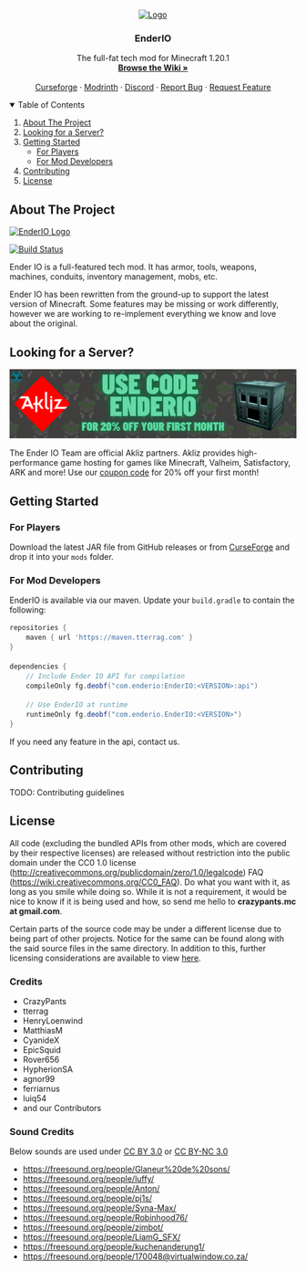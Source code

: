 <!-- Template credit: https://github.com/othneildrew/Best-README-Template -->

<!-- PROJECT LOGO -->
<br />
<p align="center">
  <a href="https://github.com/Rover656/EnderIO-Rewrite">
    <img src="doc/img/enderface.png" alt="Logo" width="80" height="80">
  </a>

  <h3 align="center">EnderIO</h3>

  <p align="center">
    The full-fat tech mod for Minecraft 1.20.1
    <br />
    <a href="https://github.com/SleepyTrousers/EnderIO-Rewrite/wiki"><strong>Browse the Wiki »</strong></a>
    <br />
    <br />
    <a href="https://www.curseforge.com/minecraft/mc-mods/ender-io">Curseforge</a>
    ·
    <a href="https://modrinth.com/mod/enderio">Modrinth</a>
    ·
    <a href="https://discord.gg/sgYk3Jr">Discord</a>
    ·
    <a href="https://github.com/SleepyTrousers/EnderIO-Rewrite/issues/new?assignees=&labels=bug&template=bug_report.md&title=%5BBUG%5D+Short+problem+description">Report Bug</a>
    ·
    <a href="https://github.com/SleepyTrousers/EnderIO-Rewrite/issues/new?assignees=&labels=&template=feature_request.md&title=">Request Feature</a>
  </p>
</p>


<!-- TABLE OF CONTENTS -->
<details open="open">
  <summary>Table of Contents</summary>
  <ol>
    <li>
      <a href="#about-the-project">About The Project</a>
    </li>
      <li>
      <a href="#looking-for-a-server">Looking for a Server?</a>
    </li>
    <li>
      <a href="#getting-started">Getting Started</a>
      <ul>
        <li><a href="#for-players">For Players</a></li>
        <li><a href="#for-mod-developers">For Mod Developers</a></li>
      </ul>
    </li>
    <li><a href="#contributing">Contributing</a></li>
    <li><a href="#license">License</a></li>
  </ol>
</details>


<!-- ABOUT THE PROJECT -->
## About The Project

[![EnderIO Logo](doc/img/logo.png)](https://www.curseforge.com/minecraft/mc-mods/ender-io)

[![Build Status](https://ci.tterrag.com/job/EnderIO-Modules/job/EnderIO-Hourly/badge/icon)](https://ci.tterrag.com/job/EnderIO-Modules/job/EnderIO-Hourly/)

Ender IO is a full-featured tech mod. It has armor, tools, weapons, machines, conduits, inventory management, mobs, etc.

Ender IO has been rewritten from the ground-up to support the latest version of Minecraft.
Some features may be missing or work differently, however we are working to re-implement everything we know and love about the original.

<!-- PARTNER BANNER -->
## Looking for a Server?

[![Akliz Official Partner](doc/img/akliz_banner_enderio.png)](https://www.akliz.net/enderio)

The Ender IO Team are official Akliz partners. Akliz provides high-performance game hosting for games like Minecraft, Valheim, Satisfactory, ARK and more! Use our [coupon code](https://www.akliz.net/enderio) for 20% off your first month!

<!-- GETTING STARTED -->
## Getting Started

### For Players

Download the latest JAR file from GitHub releases or from [CurseForge](https://www.curseforge.com/minecraft/mc-mods/ender-io) and drop it into your `mods` folder.

### For Mod Developers

EnderIO is available via our maven.
Update your `build.gradle` to contain the following:

```groovy
repositories {
    maven { url 'https://maven.tterrag.com' }
}

dependencies {
    // Include Ender IO API for compilation
    compileOnly fg.deobf("com.enderio:EnderIO:<VERSION>:api")
    
    // Use EnderIO at runtime
    runtimeOnly fg.deobf("com.enderio.EnderIO:<VERSION>")
}
```
If you need any feature in the api, contact us.

<!-- CONTRIBUTING -->
## Contributing

TODO: Contributing guidelines


<!-- LICENSE -->
## License

All code (excluding the bundled APIs from other mods, which are covered by their respective licenses) are released without restriction into the public domain under the CC0 1.0 license (http://creativecommons.org/publicdomain/zero/1.0/legalcode) FAQ (https://wiki.creativecommons.org/CC0_FAQ).
Do what you want with it, as long as you smile while doing so. While it is not a requirement, it would be nice to know if it is being used and how, so send me hello to **crazypants.mc at gmail.com**.

Certain parts of the source code may be under a different license due to being part of other projects. Notice for the same can be found along with the said source files in the same directory. In addition to this, further licensing considerations are available to view [here](doc/license).

### Credits
- CrazyPants
- tterrag
- HenryLoenwind
- MatthiasM
- CyanideX
- EpicSquid
- Rover656
- HypherionSA
- agnor99
- ferriarnus
- luiq54
- and our Contributors

### Sound Credits

Below sounds are used under [CC BY 3.0](https://creativecommons.org/licenses/by/3.0/) or [CC BY-NC 3.0](https://creativecommons.org/licenses/by-nc/3.0/)

- https://freesound.org/people/Glaneur%20de%20sons/
- https://freesound.org/people/luffy/
- https://freesound.org/people/Anton/
- https://freesound.org/people/pj1s/
- https://freesound.org/people/Syna-Max/
- https://freesound.org/people/Robinhood76/
- https://freesound.org/people/zimbot/
- https://freesound.org/people/LiamG_SFX/
- https://freesound.org/people/kuchenanderung1/
- https://freesound.org/people/170048@virtualwindow.co.za/



<!-- MARKDOWN LINKS & IMAGES -->
<!-- https://www.markdownguide.org/basic-syntax/#reference-style-links -->
